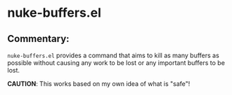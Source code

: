 # nuke-buffers.el

## Commentary:

`nuke-buffers.el` provides a command that aims to kill as many buffers as
possible without causing any work to be lost or any important buffers to be
lost.

**CAUTION**: This works based on my own idea of what is "safe"!
